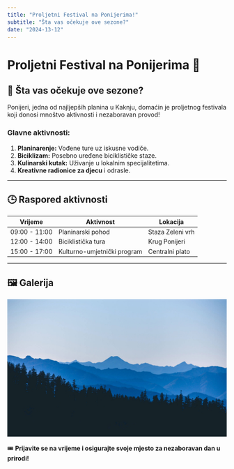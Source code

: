 ```yaml
---
title: "Proljetni Festival na Ponijerima!"
subtitle: "Šta vas očekuje ove sezone?"
date: "2024-13-12"
---
```


# **Proljetni Festival na Ponijerima 🎉**

## 🌄 **Šta vas očekuje ove sezone?**

Ponijeri, jedna od najljepših planina u Kaknju, domaćin je proljetnog festivala koji donosi mnoštvo aktivnosti i nezaboravan provod!

### **Glavne aktivnosti:**

1. **Planinarenje:** Vođene ture uz iskusne vodiče.
2. **Biciklizam:** Posebno uređene biciklističke staze.
3. **Kulinarski kutak:** Uživanje u lokalnim specijalitetima.
4. **Kreativne radionice za djecu** i odrasle.

---

## 🕒 **Raspored aktivnosti**

| Vrijeme       | Aktivnost                   | Lokacija         |
| ------------- | --------------------------- | ---------------- |
| 09:00 - 11:00 | Planinarski pohod           | Staza Zeleni vrh |
| 12:00 - 14:00 | Biciklistička tura          | Krug Ponijeri    |
| 15:00 - 17:00 | Kulturno-umjetnički program | Centralni plato  |

---

## 🖼️ **Galerija**

![Proljetni pogled na Ponijere](../public/images/ponijeri.jpg)

🎟️ **Prijavite se na vrijeme i osigurajte svoje mjesto za nezaboravan dan u prirodi!**
